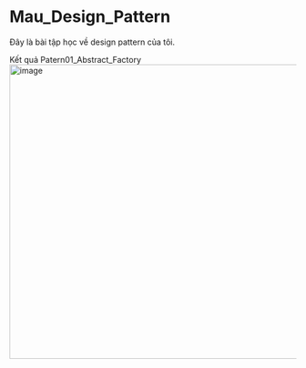 # Mau_Design_Pattern
Đây là bài tập học về design pattern của tôi.

Kết quả Patern01_Abstract_Factory
<img width="988" height="517" alt="image" src="https://github.com/user-attachments/assets/dbe23f72-61a8-49a2-8472-5cbaa3576c79" />


